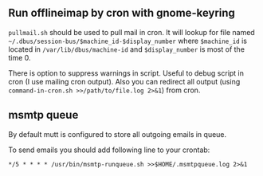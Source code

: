 ## Run offlineimap by cron with gnome-keyring

`pullmail.sh` should be used to pull mail in cron. It will lookup for file named `~/.dbus/session-bus/$machine_id-$display_number` where
`$machine_id` is located in `/var/lib/dbus/machine-id` and `$display_number` is most of the time 0.

There is option to suppress warnings in script. Useful to debug script in cron (I use mailing cron output).
Also you can redirect all output (using `command-in-cron.sh >>/path/to/file.log 2>&1`) from cron.

## msmtp queue

By default mutt is configured to store all outgoing emails in queue.

To send emails you should add following line to your crontab:

```
*/5 * * * * /usr/bin/msmtp-runqueue.sh >>$HOME/.msmtpqueue.log 2>&1
```
